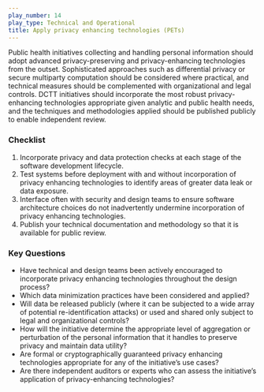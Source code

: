 ```yaml
---
play_number: 14
play_type: Technical and Operational
title: Apply privacy enhancing technologies (PETs)
---
```


Public health initiatives collecting and handling personal information should adopt advanced privacy-preserving and privacy-enhancing technologies from the outset. Sophisticated approaches such as differential privacy or secure multiparty computation should be considered where practical, and technical measures should be complemented with organizational and legal controls. DCTT initiatives should incorporate the most robust privacy-enhancing technologies appropriate given analytic and public health needs, and the techniques and methodologies applied should be published publicly to enable independent review.

### Checklist
1. Incorporate privacy and data protection checks at each stage of the software development lifecycle.
2. Test systems before deployment with and without incorporation of privacy enhancing technologies to identify areas of greater data leak or data exposure.
3. Interface often with security and design teams to ensure software architecture choices do not inadvertently undermine incorporation of privacy enhancing technologies. 
4. Publish your technical documentation and methodology so that it is available for public review. 

### Key Questions
- Have technical and design teams been actively encouraged to incorporate privacy enhancing technologies throughout the design process?
- Which data minimization practices have been considered and applied?
- Will data be released publicly (where it can be subjected to a wide array of potential re-identification attacks) or used and shared only subject to legal and organizational controls?
- How will the initiative determine the appropriate level of aggregation or perturbation of the personal information that it handles to preserve privacy and maintain data utility? 
- Are formal or cryptographically guaranteed privacy enhancing technologies appropriate for any of the initiative’s use cases?
- Are there independent auditors or experts who can assess the initiative’s application of privacy-enhancing technologies?
